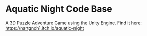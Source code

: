# Aquatic Night Code Base
A 3D Puzzle Adventure Game using the Unity Engine.
Find it here: https://nartgnoh1.itch.io/aquatic-night
